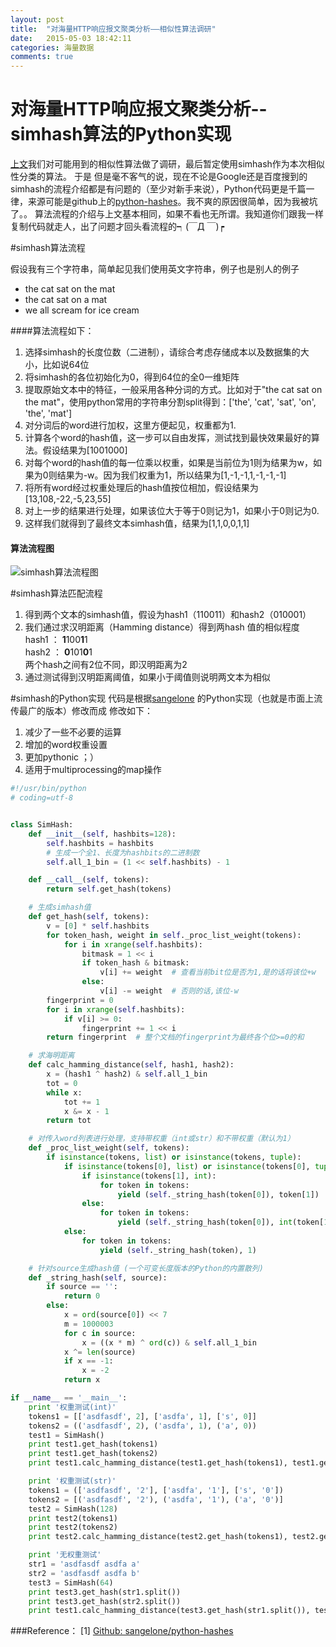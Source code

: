 ```yaml
---
layout: post
title:  "对海量HTTP响应报文聚类分析——相似性算法调研"
date:   2015-05-03 18:42:11
categories: 海量数据
comments: true
---
```


# 对海量HTTP响应报文聚类分析--simhash算法的Python实现

[上文](http://luoding.me/%E6%B5%B7%E9%87%8F%E6%95%B0%E6%8D%AE/2015/05/02/HttpMessageProc1/)我们对可能用到的相似性算法做了调研，最后暂定使用simhash作为本次相似性分类的算法。
于是
但是毫不客气的说，现在不论是Google还是百度搜到的simhash的流程介绍都是有问题的（至少对新手来说），Python代码更是千篇一律，来源可能是github上的[python-hashes](https://github.com/sangelone/python-hashes/blob/master/hashes/simhash.py)。我不爽的原因很简单，因为我被坑了。。
算法流程的介绍与上文基本相同，如果不看也无所谓。我知道你们跟我一样复制代码就走人，出了问题才回头看流程的┑(￣Д ￣)┍

#simhash算法流程

假设我有三个字符串，简单起见我们使用英文字符串，例子也是别人的例子  
* the cat sat on the mat  
* the cat sat on a mat  
* we all scream for ice cream  

####算法流程如下：
1. 选择simhash的长度位数（二进制），请综合考虑存储成本以及数据集的大小，比如说64位  
2. 将simhash的各位初始化为0，得到64位的全0一维矩阵   
3. 提取原始文本中的特征，一般采用各种分词的方式。比如对于"the cat sat on the mat"，使用python常用的字符串分割split得到：['the', 'cat', 'sat', 'on', 'the', 'mat']  
4. 对分词后的word进行加权，这里方便起见，权重都为1.  
5. 计算各个word的hash值，这一步可以自由发挥，测试找到最快效果最好的算法。假设结果为[1001000]  
6. 对每个word的hash值的每一位乘以权重，如果是当前位为1则为结果为w，如果为0则结果为-w。因为我们权重为1，所以结果为[1,-1,-1,1,-1,-1,-1]  
7.  将所有word经过权重处理后的hash值按位相加，假设结果为[13,108,-22,-5,23,55]  
8.  对上一步的结果进行处理，如果该位大于等于0则记为1，如果小于0则记为0.  
9.  这样我们就得到了最终文本simhash值，结果为[1,1,0,0,1,1]  

####  算法流程图  
![simhash算法流程图](http://7xiprm.com1.z0.glb.clouddn.com/.1430579971731.png)

#simhash算法匹配流程
1. 得到两个文本的simhash值，假设为hash1（110011）和hash2（010001）  
2. 我们通过求汉明距离（Hamming distance）得到两hash 值的相似程度  
	hash1 ：  **1**100**1**1  
	hash2  ： **0**101**0**1  
	两个hash之间有2位不同，即汉明距离为2  
3. 通过测试得到汉明距离阈值，如果小于阈值则说明两文本为相似  


#simhash的Python实现
代码是根据[sangelone](https://github.com/sangelone/python-hashes/blob/master/hashes/simhash.py) 的Python实现（也就是市面上流传最广的版本）修改而成
修改如下：
1. 减少了一些不必要的运算
2. 增加的word权重设置
3. 更加pythonic ；）
4. 适用于multiprocessing的map操作

```python
#!/usr/bin/python
# coding=utf-8


class SimHash:
    def __init__(self, hashbits=128):
        self.hashbits = hashbits
        # 生成一个全1、长度为hashbits的二进制数
        self.all_1_bin = (1 << self.hashbits) - 1 

    def __call__(self, tokens):
        return self.get_hash(tokens)

    # 生成simhash值
    def get_hash(self, tokens):
        v = [0] * self.hashbits
        for token_hash, weight in self._proc_list_weight(tokens):
            for i in xrange(self.hashbits):
                bitmask = 1 << i
                if token_hash & bitmask:
                    v[i] += weight  # 查看当前bit位是否为1,是的话将该位+w
                else:
                    v[i] -= weight  # 否则的话,该位-w
        fingerprint = 0
        for i in xrange(self.hashbits):
            if v[i] >= 0:
                fingerprint += 1 << i
        return fingerprint  # 整个文档的fingerprint为最终各个位>=0的和

    # 求海明距离
    def calc_hamming_distance(self, hash1, hash2):
        x = (hash1 ^ hash2) & self.all_1_bin
        tot = 0
        while x:
            tot += 1
            x &= x - 1
        return tot

    # 对传入word列表进行处理，支持带权重（int或str）和不带权重（默认为1）
    def _proc_list_weight(self, tokens):
        if isinstance(tokens, list) or isinstance(tokens, tuple):
            if isinstance(tokens[0], list) or isinstance(tokens[0], tuple):
                if isinstance(tokens[1], int):
                    for token in tokens:
                        yield (self._string_hash(token[0]), token[1])
                else:
                    for token in tokens:
                        yield (self._string_hash(token[0]), int(token[1]))
            else:
                for token in tokens:
                    yield (self._string_hash(token), 1)

    # 针对source生成hash值 (一个可变长度版本的Python的内置散列)
    def _string_hash(self, source):
        if source == '':
            return 0
        else:
            x = ord(source[0]) << 7
            m = 1000003
            for c in source:
                x = ((x * m) ^ ord(c)) & self.all_1_bin
            x ^= len(source)
            if x == -1:
                x = -2
            return x

if __name__ == '__main__':
    print '权重测试(int)'
    tokens1 = [['asdfasdf', 2], ['asdfa', 1], ['s', 0]]
    tokens2 = (('asdfasdf', 2), ('asdfa', 1), ('a', 0))
    test1 = SimHash()
    print test1.get_hash(tokens1)
    print test1.get_hash(tokens2)
    print test1.calc_hamming_distance(test1.get_hash(tokens1), test1.get_hash(tokens2))

    print '权重测试(str)'
    tokens1 = (['asdfasdf', '2'], ['asdfa', '1'], ['s', '0'])
    tokens2 = [('asdfasdf', '2'), ('asdfa', '1'), ('a', '0')]
    test2 = SimHash(128)
    print test2(tokens1)
    print test2(tokens2)
    print test2.calc_hamming_distance(test2.get_hash(tokens1), test2.get_hash(tokens2))

    print '无权重测试'
    str1 = 'asdfasdf asdfa a'
    str2 = 'asdfasdf asdfa b'
    test3 = SimHash(64)
    print test3.get_hash(str1.split())
    print test3.get_hash(str2.split())
    print test1.calc_hamming_distance(test3.get_hash(str1.split()), test3.get_hash(str2.split()))
```

###Reference：
[1] [Github: sangelone/python-hashes](https://github.com/sangelone/python-hashes)  

